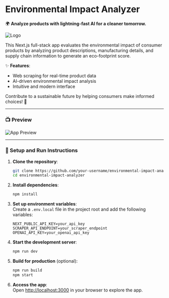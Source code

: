 

# Environmental Impact Analyzer  
🌍 **Analyze products with lightning-fast AI for a cleaner tomorrow.**

![Logo](logo.png)

This Next.js full-stack app evaluates the environmental impact of consumer products by analyzing product descriptions, manufacturing details, and supply chain information to generate an eco-footprint score.  

✨ **Features**:  
- Web scraping for real-time product data  
- AI-driven environmental impact analysis  
- Intuitive and modern interface  

Contribute to a sustainable future by helping consumers make informed choices! 🚀  

---

### 📺 **Preview**

![App Preview](preview.gif)

---

### 🔧 Setup and Run Instructions  

1. **Clone the repository**:  
   ```bash
   git clone https://github.com/your-username/environmental-impact-analyzer.git
   cd environmental-impact-analyzer
   ```

2. **Install dependencies**:  
   ```bash
   npm install
   ```

3. **Set up environment variables**:  
   Create a `.env.local` file in the project root and add the following variables:  
   ```env
   NEXT_PUBLIC_API_KEY=your_api_key
   SCRAPER_API_ENDPOINT=your_scraper_endpoint
   OPENAI_API_KEY=your_openai_api_key
   ```

4. **Start the development server**:  
   ```bash
   npm run dev
   ```

5. **Build for production** (optional):  
   ```bash
   npm run build
   npm start
   ```

6. **Access the app**:  
   Open [http://localhost:3000](http://localhost:3000) in your browser to explore the app.
